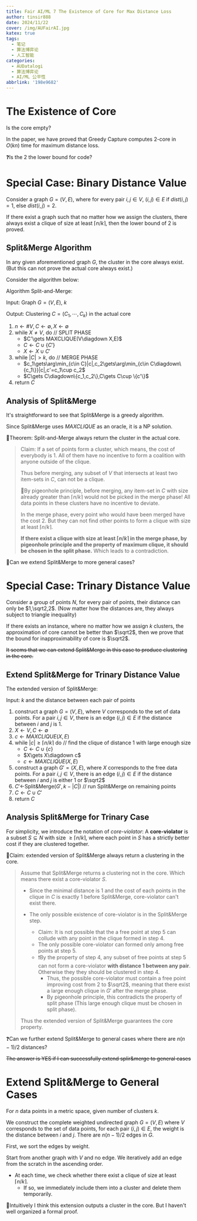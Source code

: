 ```yaml
---
title: Fair AI/ML 7 The Existence of Core for Max Distance Loss
author: tinsir888
date: 2024/11/22
cover: /img/AUFairAI.jpg
katex: true
tags:
  - 笔记
  - 算法博弈论
  - 人工智能
categories:
  - AUDatalogi
  - 算法博弈论
  - AI/ML 公平性
abbrlink: '198e9682'
---
```


# The Existence of Core

Is the core empty?

In the paper, we have proved that Greedy Capture computes $2$-core in $O(kn)$ time for maximum distance loss.

:question:Is the $2$ the lower bound for code?

# Special Case: Binary Distance Value

Consider a graph $G=(V,E)$, where for every pair $i,j\in V$, $(i,j)\in E$ if $dist(i,j)=1$, else $dist(i,j)=2$.

If there exist a graph such that no matter how we assign the clusters, there always exist a clique of size at least $\lceil n/k\rceil$, then the lower bound of $2$ is proved.

## Split&Merge Algorithm

In any given aforementioned graph $G$, the cluster in the core always exist. (But this can not prove the actual core always exist.)

Consider the algorithm below:

Algorithm Split-and-Merge:

Input: Graph $G=(V,E)$, $k$

Output: Clustering $C=(C_1,\cdots,C_k)$ in the actual core

1. $n\gets\#V,C\gets\emptyset,X\gets\emptyset$
2. while $X\neq V$, do // SPLIT PHASE
   - $C'\gets MAXCLIQUE(V\diagdown X,E)$
   - $C\gets C\cup\{C'\}$
   - $X\gets X\cup C'$
3. while $|C|\gt k$, do // MERGE PHASE
   - $c_1\gets\arg\min_{c\in C}|c|,c_2\gets\arg\min_{c\in C\diagdown\{c_1\}}|c|,c'=c_1\cup c_2$
   - $C\gets C\diagdown\{c_1,c_2\},C\gets C\cup \{c'\}$
4. return $C$

## Analysis of Split&Merge

It's straightforward to see that Split&Merge is a greedy algorithm.

Since Split&Merge uses $MAXCLIQUE$ as an oracle, it is a NP solution.

:dart:Theorem: Split-and-Merge always return the cluster in the actual core.

> Claim: If a set of points form a cluster, which means, the cost of everybody is $1$. All of them have no incentive to form a coalition with anyone outside of the clique.
>
> Thus before merging, any subset of $V$ that intersects at least two item-sets in $C$, can not be a clique.
>
> :book:By pigeonhole principle, before merging, any item-set in $C$ with size already greater than $\lceil n/k\rceil$ would not be picked in the merge phase! All data points in these clusters have no incentive to deviate.
>
> In the merge phase, every point who would have been merged have the cost $2$. But they can not find other points to form a clique with size at least $\lceil n/k\rceil$.
>
> **If there exist a clique with size at least $\lceil n/k\rceil$ in the merge phase, by pigeonhole principle and the property of maximum clique, it should be chosen in the split phase.** Which leads to a contradiction.

:thinking:Can we extend Split&Merge to more general cases?

# Special Case: Trinary Distance Value

Consider a group of points $N$, for every pair of points, their distance can only be $1,\sqrt2,2$. (Now matter how the distances are, they always subject to triangle inequality)

If there exists an instance, where no matter how we assign $k$ clusters, the approximation of core cannot be better than $\sqrt2$, then we prove that the bound for inapproximability of core is $\sqrt2$.

~~It seems that we can extend Split&Merge in this case to produce clustering in the core.~~

## Extend Split&Merge for Trinary Distance Value

The extended version of Split&Merge:

Input: $k$ and the distance between each pair of points

1. construct a graph $G=(V,E)$, where $V$ corresponds to the set of data points. For a pair $i,j\in V$, there is an edge $(i,j)\in E$ if the distance between $i$ and $j$ is $1$.
2. $X\gets V,C\gets\emptyset$
3. $c\gets MAXCLIQUE(X,E)$
4. while $|c|\ge\lceil n/k\rceil$ do // find the clique of distance $1$ with large enough size
   - $C\gets C\cup\{c\}$
   - $X\gets X\diagdown c$
   - $c\gets MAXCLIQUE(X,E)$
5. construct a graph $G'=(X,E)$, where $X$ corresponds to the free data points. For a pair $i,j\in V$, there is an edge $(i,j)\in E$ if the distance between $i$ and $j$ is either $1$ or $\sqrt2$
6. $C'\gets$Split&Merge$(G',k-|C|)$ // run Split&Merge on remaining points
7. $C\gets C\cup C'$
8. return $C$

## Analysis Split&Merge for Trinary Case

For simplicity, we introduce the notation of *core-violator*: A **core-violator** is a subset $S\subseteq N$ with size $\ge\lceil n/k\rceil$, where each point in $S$ has a strictly better cost if they are clustered together.

:thinking:Claim: extended version of Split&Merge always return a clustering in the core.

> Assume that Split&Merge returns a clustering not in the core. Which means there exist a core-violator $S$.
>
> - Since the minimal distance is $1$ and the cost of each points in the clique in $C$ is exactly $1$ before Split&Merge, core-violator can't exist there.
>
> - The only possible existence of core-violator is in the Split&Merge step.
>   - Claim: It is not possible that the a free point at step 5 can collude with any point in the clique formed in step 4.
>   - The only possible core-violator can formed only among free points at step 5.
>   - ❗️By the property of step 4, any subset of free points at step 5 can not form a core-violator **with distance $1$ between any pair**. Otherwise they they should be clustered in step 4.
>     - Thus, the possible core-violator must contain a free point improving cost from $2$ to $\sqrt2$, meaning that there exist a large enough clique in $G'$ after the merge phase.
>     - By pigeonhole principle, this contradicts the property of split phase (This large enough clique must be chosen in split phase).
>
> Thus the extended version of Split&Merge guarantees the core property.

:question:Can we further extend Split&Merge to general cases where there are $n(n-1)/2$ distances?

~~The answer is YES if I can successfully extend splir&merge to general cases~~

# Extend Split&Merge to General Cases

For $n$ data points in a metric space, given number of clusters $k$.

We construct the complete weighted undirected graph $G=(V,E)$ where $V$ corresponds to the set of data points, for each pair $(i,j)\in E$, the weight is the distance between $i$ and $j$. There are $n(n-1)/2$ edges in $G$.

First, we sort the edges by weight.

Start from another graph with $V$ and no edge. We iteratively add an edge from the scratch in the ascending order.

- At each time, we check whether there exist a clique of size at least $\lceil n/k\rceil$.
  - If so, we immediately include them into a cluster and delete them temporarily.

:thinking:Intuitively I think this extension outputs a cluster in the core. But I haven't well organized a formal proof.